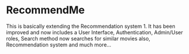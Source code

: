 # RecommendMe
This is basically extending the Recommendation system 1. It has been improved and now includes a User Interface, Authentication, Admin/User roles, Search method now searches for similar movies also, Recommendation system and much more... 
